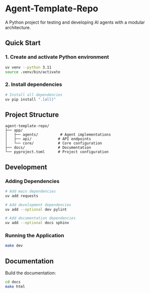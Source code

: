 # Agent-Template-Repo

A Python project for testing and developing AI agents with a modular architecture.

## Quick Start

### 1. Create and activate Python environment

```bash
uv venv --python 3.11
source .venv/bin/activate
```

### 2. Install dependencies

```bash
# Install all dependencies
uv pip install ".[all]"
```

## Project Structure

```
agent-template-repo/
├── app/
│   ├── agents/          # Agent implementations
│   ├── api/            # API endpoints
│   └── core/           # Core configuration
├── docs/               # Documentation
└── pyproject.toml      # Project configuration
```

## Development

### Adding Dependencies

```bash
# Add main dependencies
uv add requests

# Add development dependencies
uv add --optional dev pylint

# Add documentation dependencies
uv add --optional docs sphinx
```

### Running the Application

```bash
make dev
```

## Documentation

Build the documentation:

```bash
cd docs
make html
```